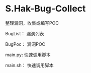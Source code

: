 # S.Hak-Bug-Collect

整理漏洞，收集或编写POC



BugList： 漏洞列表

BugPoc： 漏洞POC

main.py: 快速调用脚本

main.sh： 快速调用脚本
